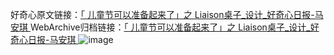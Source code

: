 好奇心原文链接：[「 儿童节可以准备起来了」之 Liaison桌子​_设计_好奇心日报-马安琪 ](https://www.qdaily.com/articles/10159.html)
WebArchive归档链接：[「 儿童节可以准备起来了」之 Liaison桌子​_设计_好奇心日报-马安琪 ](http://web.archive.org/web/20190623155747/https://www.qdaily.com/articles/10159.html)
![image](http://ww3.sinaimg.cn/large/007d5XDply1g3vvbqhvzrj30u02ua7p1)
